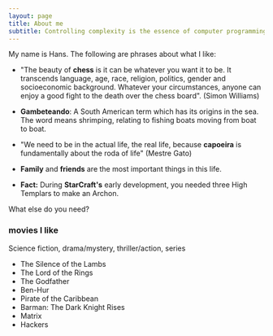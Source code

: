 ```yaml
---
layout: page
title: About me
subtitle: Controlling complexity is the essence of computer programming (Brian Karnighan)
---
```


My name is Hans. The following are phrases about what I like:

- "The beauty of **chess** is it can be whatever you want it to be. It transcends language, age, race, religion, politics, gender and socioeconomic background. Whatever your circumstances, anyone can enjoy a good fight to the death over the chess board". (Simon Williams)

- **Gambeteando**: A South American term which has its origins in the sea. The word means shrimping, relating to fishing boats moving from boat to boat.

- "We need to be in the actual life, the real life, because **capoeira** is fundamentally about the roda of life" (Mestre Gato)

- **Family** and **friends** are the most important things in this life.

- **Fact:** During **StarCraft's** early development, you needed three High Templars to make an Archon. 

What else do you need?

### movies I like 
Science fiction, drama/mystery, thriller/action, series
- The Silence of the Lambs
- The Lord of the Rings
- The Godfather
- Ben-Hur
- Pirate of the Caribbean
- Barman: The Dark Knight Rises
- Matrix
- Hackers


